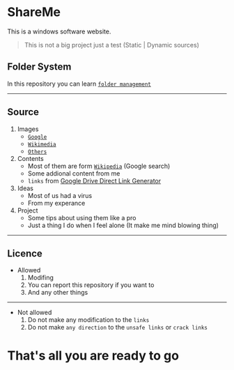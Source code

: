 # ShareMe
This is a windows software website. 
>This is not a big project just a test (Static | Dynamic sources)
## Folder System
In this repository you can learn [`folder management`](https://developer.mozilla.org/en-US/docs/Learn/Getting_started_with_the_web/Dealing_with_files)

----------
## Source
1. Images
    - [`Google`](https://images.google.com/)
    - [`Wikimedia`](https://www.mediawiki.org/wiki/MediaWiki)
    - [`Others`](https://knowyourmeme.com/)
2. Contents
    - Most of them are form [`Wikipedia`](https://en.wikipedia.org/wiki/Main_Page) (Google search)
    - Some addional content from me
    - `links` from [Google Drive Direct Link Generator](https://sites.google.com/site/gdocs2direct/)
3. Ideas
    - Most of us had a virus
    - From my experance
4. Project
    - Some tips about using them like a pro
    - Just a thing I do when I feel alone (It make me mind blowing thing)
----------
## Licence
- Allowed
    1. Modifing
    2. You can report this repository if you want to
    3. And any other things
----------
- Not allowed
    1. Do not make any modification to the `links`
    2. Do not make `any direction` to the `unsafe links` or `crack links`

# That's all you are ready to go